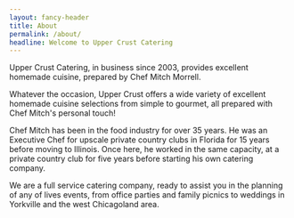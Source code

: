 ```yaml
---
layout: fancy-header
title: About
permalink: /about/
headline: Welcome to Upper Crust Catering
---
```


Upper Crust Catering, in business since 2003, provides excellent homemade cuisine, prepared by Chef Mitch Morrell.

Whatever the occasion, Upper Crust offers a wide variety of excellent homemade cuisine selections from simple to gourmet, all prepared with Chef Mitch's personal touch!

Chef Mitch has been in the food industry for over 35 years.  He was an Executive Chef for upscale private country clubs in Florida for 15 years before moving to Illinois.  Once here, he worked in the same capacity, at a private country club for five years before starting his own catering company.

We are a full service catering company, ready to assist you in the planning of any of lives events, from office parties and family picnics to weddings in Yorkville and the west Chicagoland area.
